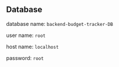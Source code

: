 ## Database

database name: `backend-budget-tracker-DB`

user name: `root`

host name: `localhost`

password: `root`
